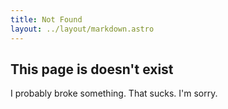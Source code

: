 ```yaml
---
title: Not Found
layout: ../layout/markdown.astro
---
```


## This page is doesn't exist

I probably broke something. That sucks. I'm sorry.
